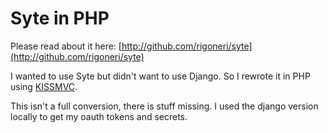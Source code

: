 # Syte in PHP

Please read about it here: [http://github.com/rigoneri/syte](http://github.com/rigoneri/syte)

I wanted to use Syte but didn't want to use Django.
So I rewrote it in PHP using [KISSMVC](http://kissmvc.com/).

This isn't a full conversion, there is stuff missing. I used the django version locally to get my oauth tokens and secrets.
